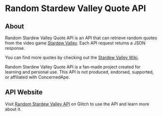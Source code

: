 # Random Stardew Valley Quote API

## About
Random Stardew Valley Quote API is an API that can retrieve random quotes from the video game [Stardew Valley](https://www.stardewvalley.net/). Each API request returns a JSON response.

You can find more quotes by checking out the [Stardew Valley Wiki](https://stardewvalleywiki.com/Stardew_Valley_Wiki).

Random Stardew Valley Quote API is a fan-made project created for learning and personal use. This API is not produced, endorsed, supported, or affiliated with ConcernedApe.

## API Website
Visit [Random Stardew Valley API](https://random-stardew-quote.glitch.me/) on Glitch to use the API and learn more about it.
